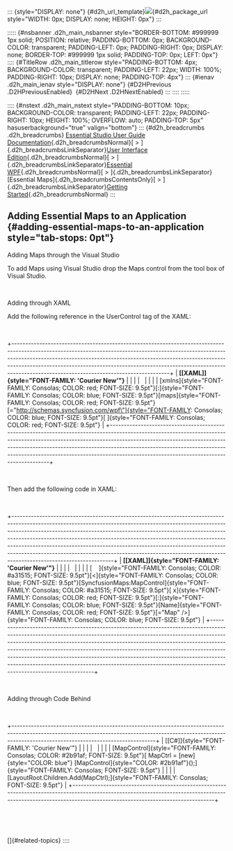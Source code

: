 ::: {style="DISPLAY: none"}
[](ms-xhelp:///?Id=d2h_url_template){#d2h_url_template}![](!package_url!){#d2h_package_url style="WIDTH: 0px; DISPLAY: none; HEIGHT: 0px"}
:::

::::: {#nsbanner .d2h_main_nsbanner style="BORDER-BOTTOM: #999999 1px solid; POSITION: relative; PADDING-BOTTOM: 0px; BACKGROUND-COLOR: transparent; PADDING-LEFT: 0px; PADDING-RIGHT: 0px; DISPLAY: none; BORDER-TOP: #999999 1px solid; PADDING-TOP: 0px; LEFT: 0px"}
:::: {#TitleRow .d2h_main_titlerow style="PADDING-BOTTOM: 4px; BACKGROUND-COLOR: transparent; PADDING-LEFT: 22px; WIDTH: 100%; PADDING-RIGHT: 10px; DISPLAY: none; PADDING-TOP: 4px"}
::: {#ienav .d2h_main_ienav style="DISPLAY: none"}
[](ms-xhelp:///?Id=2e7af618-360c-4ba1-89a0-1fd7a1a35f81){#D2HPrevious .D2HPreviousEnabled}  [](ms-xhelp:///?Id=237c7b63-d389-4047-9a0c-0ba00a1dfeb9){#D2HNext .D2HNextEnabled}
:::
::::
:::::

:::: {#nstext .d2h_main_nstext style="PADDING-BOTTOM: 10px; BACKGROUND-COLOR: transparent; PADDING-LEFT: 22px; PADDING-RIGHT: 10px; HEIGHT: 100%; OVERFLOW: auto; PADDING-TOP: 5px" hasuserbackground="true" valign="bottom"}
::: {#d2h_breadcrumbs .d2h_breadcrumbs}
[Essential Studio User Guide Documentation](ms-xhelp:///?Id=12457748-09e3-4d74-a240-8e049cedf030){.d2h_breadcrumbsNormal}[ \> ]{.d2h_breadcrumbsLinkSeparator}[User Interface Edition](ms-xhelp:///?Id=c29296b7-531c-413b-a0ec-488ca1f7f669){.d2h_breadcrumbsNormal}[ \> ]{.d2h_breadcrumbsLinkSeparator}[Essential WPF](ms-xhelp:///?Id=7f4f82c5-151c-4262-94d0-75c4626c77bc){.d2h_breadcrumbsNormal}[ \> ]{.d2h_breadcrumbsLinkSeparator}[Essential Maps]{.d2h_breadcrumbsContentsOnly}[ \> ]{.d2h_breadcrumbsLinkSeparator}[Getting Started](ms-xhelp:///?Id=e896c421-3a9f-4913-b0fe-01c47ff86eab){.d2h_breadcrumbsNormal}
:::

## Adding Essential Maps to an Application {#adding-essential-maps-to-an-application style="tab-stops: 0pt"}

Adding Maps through the Visual Studio

To add Maps using Visual Studio drop the Maps control from the tool box of Visual Studio.

 

Adding through XAML

Add the following reference in the UserControl tag of the XAML:

 

+--------------------------------------------------------------------------------------------------------------------------------------------------------------------------------------------------------------------------------------------------------------------------------------------------------------------------------------------------------------------------------+
| **[\[XAML\]]{style="FONT-FAMILY: 'Courier New'"}**                                                                                                                                                                                                                                                                                                                             |
|                                                                                                                                                                                                                                                                                                                                                                                |
|                                                                                                                                                                                                                                                                                                                                                                                |
|                                                                                                                                                                                                                                                                                                                                                                                |
| [xmlns]{style="FONT-FAMILY: Consolas; COLOR: red; FONT-SIZE: 9.5pt"}[:]{style="FONT-FAMILY: Consolas; COLOR: blue; FONT-SIZE: 9.5pt"}[maps]{style="FONT-FAMILY: Consolas; COLOR: red; FONT-SIZE: 9.5pt"}[=\"http://schemas.syncfusion.com/wpf\"]{style="FONT-FAMILY: Consolas; COLOR: blue; FONT-SIZE: 9.5pt"}[ ]{style="FONT-FAMILY: Consolas; COLOR: red; FONT-SIZE: 9.5pt"} |
+--------------------------------------------------------------------------------------------------------------------------------------------------------------------------------------------------------------------------------------------------------------------------------------------------------------------------------------------------------------------------------+

 

Then add the following code in XAML:

 

+------------------------------------------------------------------------------------------------------------------------------------------------------------------------------------------------------------------------------------------------------------------------------------------------------------------------------------------------------------------------------------------------------------------------------------------------------------------------------------------------------------------------+
| **[\[XAML\]]{style="FONT-FAMILY: 'Courier New'"}**                                                                                                                                                                                                                                                                                                                                                                                                                                                                     |
|                                                                                                                                                                                                                                                                                                                                                                                                                                                                                                                        |
|                                                                                                                                                                                                                                                                                                                                                                                                                                                                                                                        |
|                                                                                                                                                                                                                                                                                                                                                                                                                                                                                                                        |
| [    ]{style="FONT-FAMILY: Consolas; COLOR: #a31515; FONT-SIZE: 9.5pt"}[\<]{style="FONT-FAMILY: Consolas; COLOR: blue; FONT-SIZE: 9.5pt"}[SyncfusionMaps:MapControl]{style="FONT-FAMILY: Consolas; COLOR: #a31515; FONT-SIZE: 9.5pt"}[ x]{style="FONT-FAMILY: Consolas; COLOR: red; FONT-SIZE: 9.5pt"}[:]{style="FONT-FAMILY: Consolas; COLOR: blue; FONT-SIZE: 9.5pt"}[Name]{style="FONT-FAMILY: Consolas; COLOR: red; FONT-SIZE: 9.5pt"}[=\"Map\" /\>]{style="FONT-FAMILY: Consolas; COLOR: blue; FONT-SIZE: 9.5pt"} |
+------------------------------------------------------------------------------------------------------------------------------------------------------------------------------------------------------------------------------------------------------------------------------------------------------------------------------------------------------------------------------------------------------------------------------------------------------------------------------------------------------------------------+

 

Adding through Code Behind

 

+---------------------------------------------------------------------------------------------------------------------------------------------------------------------------------------------------------------+
| [\[C#\]]{style="FONT-FAMILY: 'Courier New'"}                                                                                                                                                                  |
|                                                                                                                                                                                                               |
|                                                                                                                                                                                                               |
|                                                                                                                                                                                                               |
| [MapControl]{style="FONT-FAMILY: Consolas; COLOR: #2b91af; FONT-SIZE: 9.5pt"}[ MapCtrl = [new]{style="COLOR: blue"} [MapControl]{style="COLOR: #2b91af"}();]{style="FONT-FAMILY: Consolas; FONT-SIZE: 9.5pt"} |
|                                                                                                                                                                                                               |
| [LayoutRoot.Children.Add(MapCtrl);]{style="FONT-FAMILY: Consolas; FONT-SIZE: 9.5pt"}                                                                                                                          |
+---------------------------------------------------------------------------------------------------------------------------------------------------------------------------------------------------------------+

 

 

[]{#related-topics}
::::
